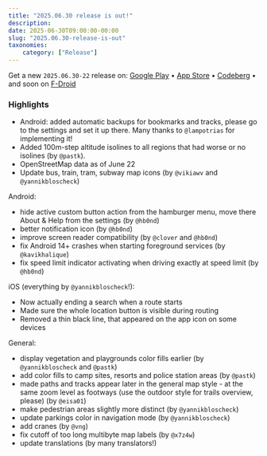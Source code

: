 ```yaml
---
title: "2025.06.30 release is out!"
description: 
date: 2025-06-30T09:00:00-00:00
slug: "2025.06.30-release-is-out"
taxonomies:
    category: ["Release"]
---
```


Get a new `2025.06.30-22` release on:
[Google Play](https://play.google.com/store/apps/details?id=app.comaps.google) • [App Store](https://apps.apple.com/app/comaps/id6747180809) • [Codeberg](https://codeberg.org/comaps/comaps/releases/tag/2025.06.30-22-android) • and soon on [F-Droid](https://f-droid.org/packages/app.comaps.fdroid/)

### Highlights
- Android: added automatic backups for bookmarks and tracks, please go to the settings and set it up there.
Many thanks to `@lampotrias` for implementing it!
- Added 100m-step altitude isolines to all regions that had worse or no isolines (by `@pastk`).
- OpenStreetMap data as of June 22
- Update bus, train, tram, subway map icons (by `@vikiawv` and `@yannikbloscheck`)

Android:
- hide active custom button action from the hamburger menu, move there About & Help from the settings (by `@hb0nd`)
- better notification icon (by `@hb0nd`)
- improve screen reader compatibility (by `@clover` and `@hb0nd`)
- fix Android 14+ crashes when starting foreground services (by `@kavikhalique`)
- fix speed limit indicator activating when driving exactly at speed limit (by `@hb0nd`)

iOS (everything by `@yannikbloscheck`!):
- Now actually ending a search when a route starts
- Made sure the whole location button is visible during routing
- Removed a thin black line, that appeared on the app icon on some devices

General:
- display vegetation and playgrounds color fills earlier (by `@yannikbloscheck` and `@pastk`)
- add color fills to camp sites, resorts and police station areas (by `@pastk`)
- made paths and tracks appear later in the general map style - at the same zoom level as footways (use the outdoor style for trails overview, please) (by `@eisa01`)
- make pedestrian areas slightly more distinct (by `@yannikbloscheck`)
- update parkings color in navigation mode (by `@yannikbloscheck`)
- add cranes (by `@vng`)
- fix cutoff of too long multibyte map labels (by `@x7z4w`)
- update translations (by many translators!)
